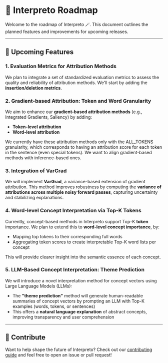# 📍 Interpreto Roadmap

Welcome to the roadmap of Interpreto 🪄. This document outlines the planned features and improvements for upcoming releases.

---

## 🧭 Upcoming Features

### 1. Evaluation Metrics for Attribution Methods

We plan to integrate a set of standardized evaluation metrics to assess the quality and reliability of attribution methods. We'll start by adding the **insertion/deletion metrics**.


### 2. Gradient-based Attribution: Token and Word Granularity

We aim to enhance our **gradient-based attribution methods** (e.g., Integrated Gradients, Saliency) by adding:

- **Token-level attribution**
- **Word-level attribution**

We currently have these attribution methods only with the ALL_TOKENS granularity, which corresponds to having an attribution score for each token in the sentence (even special tokens). We want to align gradient-based methods with inference-based ones.


### 3. Integration of VarGrad

We will implement **VarGrad**, a variance-based extension of gradient attribution. This method improves robustness by computing the **variance of attributions across multiple noisy forward passes**, capturing uncertainty and stabilizing explanations.


### 4. Word-level Concept Interpretation via Top-K Tokens

Currently, concept-based methods in Interpreto support Top-K **token** importance. We plan to extend this to **word-level concept importance**, by:

- Mapping top tokens to their corresponding full words
- Aggregating token scores to create interpretable Top-K word lists per concept

This will provide clearer insight into the semantic essence of each concept.


### 5. LLM-Based Concept Interpretation: Theme Prediction

We will introduce a novel interpretation method for concept vectors using Large Language Models (LLMs):

- The **"theme prediction"** method will generate human-readable summaries of concept vectors by prompting an LLM with Top-K examples (words, tokens, or sentences)
- This offers a **natural language explanation** of abstract concepts, improving transparency and user comprehension


---

## 🙌 Contribute

Want to help shape the future of Interpreto? Check out our [contributing guide](contributing.md) and feel free to open an issue or pull request!
